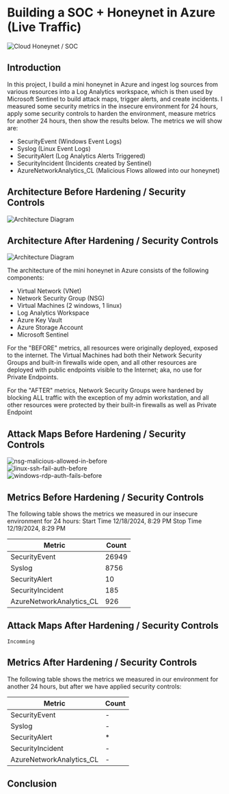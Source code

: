 # Building a SOC + Honeynet in Azure (Live Traffic)
![Cloud Honeynet / SOC](https://i.imgur.com/ZWxe03e.jpg)

## Introduction

In this project, I build a mini honeynet in Azure and ingest log sources from various resources into a Log Analytics workspace, which is then used by Microsoft Sentinel to build attack maps, trigger alerts, and create incidents. I measured some security metrics in the insecure environment for 24 hours, apply some security controls to harden the environment, measure metrics for another 24 hours, then show the results below. The metrics we will show are:

- SecurityEvent (Windows Event Logs)
- Syslog (Linux Event Logs)
- SecurityAlert (Log Analytics Alerts Triggered)
- SecurityIncident (Incidents created by Sentinel)
- AzureNetworkAnalytics_CL (Malicious Flows allowed into our honeynet)

## Architecture Before Hardening / Security Controls
![Architecture Diagram](https://i.imgur.com/aBDwnKb.jpg)

## Architecture After Hardening / Security Controls
![Architecture Diagram](https://i.imgur.com/YQNa9Pp.jpg)

The architecture of the mini honeynet in Azure consists of the following components:

- Virtual Network (VNet)
- Network Security Group (NSG)
- Virtual Machines (2 windows, 1 linux)
- Log Analytics Workspace
- Azure Key Vault
- Azure Storage Account
- Microsoft Sentinel

For the "BEFORE" metrics, all resources were originally deployed, exposed to the internet. The Virtual Machines had both their Network Security Groups and built-in firewalls wide open, and all other resources are deployed with public endpoints visible to the Internet; aka, no use for Private Endpoints.

For the "AFTER" metrics, Network Security Groups were hardened by blocking ALL traffic with the exception of my admin workstation, and all other resources were protected by their built-in firewalls as well as Private Endpoint

## Attack Maps Before Hardening / Security Controls
![nsg-malicious-allowed-in-before](https://github.com/user-attachments/assets/0eb59a6b-978b-4b13-97f0-653e3cb49a22)<br>
![linux-ssh-fail-auth-before](https://github.com/user-attachments/assets/4fe8a219-56fc-4f4d-845b-3990d10bdad1)<br>
![windows-rdp-auth-fails-before](https://github.com/user-attachments/assets/3c183fde-2cdb-4aa2-8bec-e704252635aa)<br>


## Metrics Before Hardening / Security Controls

The following table shows the metrics we measured in our insecure environment for 24 hours:
Start Time 12/18/2024, 8:29 PM
Stop Time 12/19/2024, 8:29 PM

| Metric                   | Count
| ------------------------ | -----
| SecurityEvent            | 26949
| Syslog                   | 8756
| SecurityAlert            | 10
| SecurityIncident         | 185
| AzureNetworkAnalytics_CL | 926

## Attack Maps After Hardening / Security Controls

```Incomming```

## Metrics After Hardening / Security Controls

The following table shows the metrics we measured in our environment for another 24 hours, but after we have applied security controls:


| Metric                   | Count
| ------------------------ | -----
| SecurityEvent            | -
| Syslog                   | -
| SecurityAlert            | *
| SecurityIncident         | -
| AzureNetworkAnalytics_CL | -

## Conclusion


